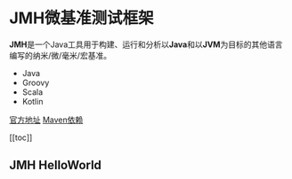 # JMH微基准测试框架

**JMH**是一个Java工具用于构建、运行和分析以**Java**和以**JVM**为目标的其他语言编写的纳米/微/毫米/宏基准。

- Java
- Groovy
- Scala
- Kotlin

[官方地址](http://openjdk.java.net/projects/code-tools/jmh/)
[Maven依赖](https://mvnrepository.com/artifact/org.openjdk.jmh)

[[toc]]

## JMH HelloWorld






